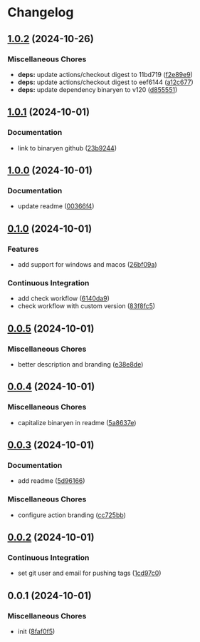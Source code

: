 # Changelog

## [1.0.2](https://github.com/phi-ag/setup-binaryen/compare/v1.0.1...v1.0.2) (2024-10-26)


### Miscellaneous Chores

* **deps:** update actions/checkout digest to 11bd719 ([f2e89e9](https://github.com/phi-ag/setup-binaryen/commit/f2e89e90d67e50ae7d1f04bcfca4852fde6fbc2d))
* **deps:** update actions/checkout digest to eef6144 ([a12c677](https://github.com/phi-ag/setup-binaryen/commit/a12c677c26f1a39f347d4857b5c5b4a3868c8e51))
* **deps:** update dependency binaryen to v120 ([d855551](https://github.com/phi-ag/setup-binaryen/commit/d855551ad32e65c190c93d5972fe2a681259d853))

## [1.0.1](https://github.com/phi-ag/setup-binaryen/compare/v1.0.0...v1.0.1) (2024-10-01)


### Documentation

* link to binaryen github ([23b9244](https://github.com/phi-ag/setup-binaryen/commit/23b92446e4a4e6c9a4061d8cc85fa00ef54328f3))

## [1.0.0](https://github.com/phi-ag/setup-binaryen/compare/v0.1.0...v1.0.0) (2024-10-01)


### Documentation

* update readme ([00366f4](https://github.com/phi-ag/setup-binaryen/commit/00366f49d172495139003f6bafd7c8e333a2cabf))

## [0.1.0](https://github.com/phi-ag/setup-binaryen/compare/v0.0.5...v0.1.0) (2024-10-01)


### Features

* add support for windows and macos ([26bf09a](https://github.com/phi-ag/setup-binaryen/commit/26bf09aea974e36e9d735b0830076e8a042f6738))


### Continuous Integration

* add check workflow ([6140da9](https://github.com/phi-ag/setup-binaryen/commit/6140da94dd1dac18457cc4a06ced98fd1e48704b))
* check workflow with custom version ([83f8fc5](https://github.com/phi-ag/setup-binaryen/commit/83f8fc52e6c97bd3b36e92e7d616480a67304e56))

## [0.0.5](https://github.com/phi-ag/setup-binaryen/compare/v0.0.4...v0.0.5) (2024-10-01)


### Miscellaneous Chores

* better description and branding ([e38e8de](https://github.com/phi-ag/setup-binaryen/commit/e38e8de18ced01e712d364a6275b2c7ca7ede775))

## [0.0.4](https://github.com/phi-ag/setup-binaryen/compare/v0.0.3...v0.0.4) (2024-10-01)


### Miscellaneous Chores

* capitalize binaryen in readme ([5a8637e](https://github.com/phi-ag/setup-binaryen/commit/5a8637e29d0c4f078c3bd29ebcdd5139798ed87f))

## [0.0.3](https://github.com/phi-ag/setup-binaryen/compare/v0.0.2...v0.0.3) (2024-10-01)


### Documentation

* add readme ([5d96166](https://github.com/phi-ag/setup-binaryen/commit/5d961666acc8ee5fbb72a883fc1f6742b88848dd))


### Miscellaneous Chores

* configure action branding ([cc725bb](https://github.com/phi-ag/setup-binaryen/commit/cc725bbcf5ecba0d6da8a17733bb4ec5d74f32a4))

## [0.0.2](https://github.com/phi-ag/setup-binaryen/compare/v0.0.1...v0.0.2) (2024-10-01)


### Continuous Integration

* set git user and email for pushing tags ([1cd97c0](https://github.com/phi-ag/setup-binaryen/commit/1cd97c008055bc7f0d4ea65d1514f718e7178e64))

## 0.0.1 (2024-10-01)


### Miscellaneous Chores

* init ([8faf0f5](https://github.com/phi-ag/setup-binaryen/commit/8faf0f57346b6e085581bf510a2cecefe8302356))
